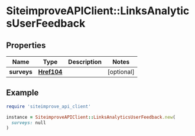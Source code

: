 # SiteimproveAPIClient::LinksAnalyticsUserFeedback

## Properties

| Name | Type | Description | Notes |
| ---- | ---- | ----------- | ----- |
| **surveys** | [**Href104**](Href104.md) |  | [optional] |

## Example

```ruby
require 'siteimprove_api_client'

instance = SiteimproveAPIClient::LinksAnalyticsUserFeedback.new(
  surveys: null
)
```

